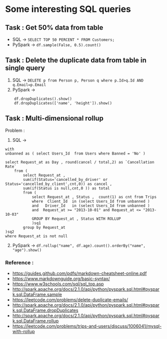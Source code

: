 # Some interesting SQL queries 

## Task : Get 50% data from table 

* SQL -> ``` SELECT TOP 50 PERCENT * FROM Customers; ```
* PySpark -> ``` df.sample(False, 0.5).count() ```



## Task : Delete the duplicate data from table in single query 

1. SQL -> ``` DELETE p from Person p, Person q where p.Id>q.Id AND q.Email=p.Email ```
2. PySpark ->
```
    df.dropDuplicates().show()
    df.dropDuplicates(['name', 'height']).show()
```


## Task : Multi-dimensional rollup

Problem : 
1. SQL -> 
```
with
unbanned as ( select Users_Id  from Users where Banned = 'No' )  

select Request_at as Day , round(cancel / total,2) as `Cancellation Rate`
	from (
		select Request_at , 
		sum(if(Status='cancelled_by_driver' or Status='cancelled_by_client',cnt,0)) as cancel ,
		sum(if(Status is null,cnt,0 )) as total 
		from (
			select Request_at , Status ,  count(1) as cnt from Trips 
			where  Client_Id  in (select Users_Id from unbanned )
			and   Driver_Id   in (select Users_Id from unbanned )
			and  Request_at >= "2013-10-01" and Request_at <= "2013-10-03"
			GROUP BY Request_at , Status WITH ROLLUP
			)sq1
		group by Request_at
)sq2
where Request_at is not null
```

2. PySpark -> ``` df.rollup("name", df.age).count().orderBy("name", "age").show() ```

### Reference :
* https://guides.github.com/pdfs/markdown-cheatsheet-online.pdf
* https://www.markdownguide.org/basic-syntax/
* https://www.w3schools.com/sql/sql_top.asp
* http://spark.apache.org/docs/2.1.0/api/python/pyspark.sql.html#pyspark.sql.DataFrame.sample
* https://leetcode.com/problems/delete-duplicate-emails/
* http://spark.apache.org/docs/2.1.0/api/python/pyspark.sql.html#pyspark.sql.DataFrame.dropDuplicates  
* http://spark.apache.org/docs/2.1.0/api/python/pyspark.sql.html#pyspark.sql.DataFrame.rollup
* https://leetcode.com/problems/trips-and-users/discuss/1006041/mysql-with-rollup
